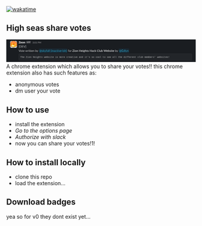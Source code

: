 [![wakatime](https://wakatime.com/badge/user/018eed1d-6093-4f51-9fca-7863b7a1ac97/project/c3bd3714-c27d-4362-8840-4f44f5470564.svg)](https://wakatime.com/badge/user/018eed1d-6093-4f51-9fca-7863b7a1ac97/project/c3bd3714-c27d-4362-8840-4f44f5470564)

## High seas share votes

![screenshot](./assets/screenshot.png)
A chrome extension which allows you to share your votes!!
this chrome extension also has such features as:

- anonymous votes
- dm user your vote

## How to use

- install the extension
- _Go to the options page_
- _Authorize with slack_
- now you can share your votes!1!

## How to install locally

- clone this repo
- load the extension...

## Download badges

yea so for v0 they dont exist yet...
